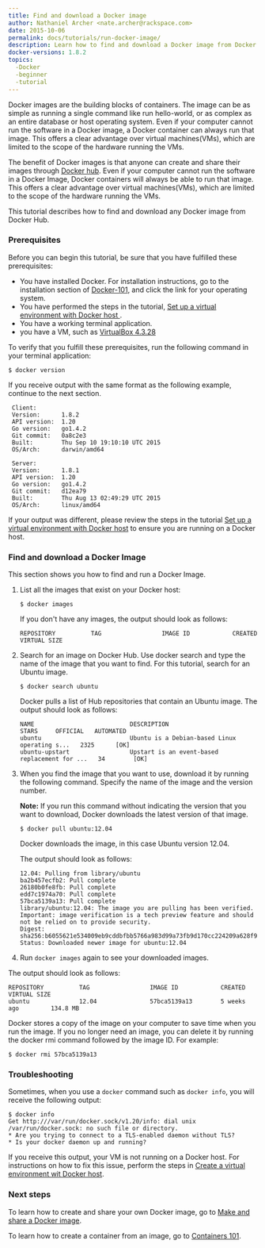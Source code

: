 ```yaml
---
title: Find and download a Docker image
author: Nathaniel Archer <nate.archer@rackspace.com>
date: 2015-10-06
permalink: docs/tutorials/run-docker-image/
description: Learn how to find and download a Docker image from Docker hub, and the function of Docker images.
docker-versions: 1.8.2
topics:
  -Docker
  -beginner
  -tutorial
---
```


Docker images are the building blocks of containers. The image can be as simple as running a single command like run hello-world, or as complex as an entire database or host operating system. Even if your computer cannot run the software in a Docker image, a Docker container can always run that image. This offers a clear advantage over virtual machines(VMs), which are limited to the scope of the hardware running the VMs.

The benefit of Docker images is that anyone can create and share their images through [Docker hub](https://hub.docker.com/). Even if your computer cannot run the software in a Docker Image, Docker containers will always be able to run that image. This offers a clear advantage over virtual machines(VMs), which are limited to the scope of the hardware running the VMs.

This tutorial describes how to find and download any Docker image from Docker Hub.

### Prerequisites

Before you can begin this tutorial, be sure that you have fulfilled these prerequisites:

* You have installed Docker. For installation instructions, go to the installation section of [Docker-101](docker-101-introduction-docker), and click the link for your operating system.
* You have performed the steps in the tutorial, [Set up a virtual environment with Docker host ](docs/tutorials/set-up-docker-machine).
* You have a working terminal application.
* you have a VM, such as [VirtualBox 4.3.28](https://www.virtualbox.org/wiki/Downloads)

To verify that you fulfill these prerequisites, run the following command in your terminal application:

`$ docker version`

If you receive output with the same format as the following example, continue to the next section.

```
 Client:
 Version:      1.8.2
 API version:  1.20
 Go version:   go1.4.2
 Git commit:   0a8c2e3
 Built:        Thu Sep 10 19:10:10 UTC 2015
 OS/Arch:      darwin/amd64

 Server:
 Version:      1.8.1
 API version:  1.20
 Go version:   go1.4.2
 Git commit:   d12ea79
 Built:        Thu Aug 13 02:49:29 UTC 2015
 OS/Arch:      linux/amd64
```

If your output was different, please review the steps in the tutorial [Set up a virtual environment with Docker host](docs/tutorials/set-up-docker-machine) to ensure you are running on a Docker host.

### Find and download a Docker Image

This section shows you how to find and run a Docker Image.

1. List all the images that exist on your Docker host:

   `$ docker images`

   If you don't have any images, the output should look as follows:

   ```
   REPOSITORY          TAG                 IMAGE ID            CREATED             VIRTUAL SIZE
   ```

2. Search for an image on Docker Hub. Use docker search and type the name of the image that you want to find. For this tutorial, search for an Ubuntu image.

   `$ docker search ubuntu`

   Docker pulls a list of Hub repositories that contain an Ubuntu image. The output should look as follows:

   ```
   NAME                           DESCRIPTION                                     STARS     OFFICIAL   AUTOMATED
   ubuntu                         Ubuntu is a Debian-based Linux operating s...   2325      [OK]       
   ubuntu-upstart                 Upstart is an event-based replacement for ...   34        [OK]
   ```

3. When you find the image that you want to use, download it by running the following command. Specify the name of the image and the version number.

   **Note:** If you run this command without indicating the version that you want to download, Docker downloads the latest version of that image.

   `$ docker pull ubuntu:12.04`

   Docker downloads the image, in this case Ubuntu version 12.04.

   The output should look as follows:

   ```
   12.04: Pulling from library/ubuntu
   ba2b457ecfb2: Pull complete
   26180b0fe8fb: Pull complete
   edd7c1974a70: Pull complete
   57bca5139a13: Pull complete
   library/ubuntu:12.04: The image you are pulling has been verified. Important: image verification is a tech preview feature and should not be relied on to provide security.
   Digest: sha256:b6055621e534009eb9cddbfbb5766a983d99a73fb9d170cc224209a628f91804
   Status: Downloaded newer image for ubuntu:12.04
   ```

4. Run `docker images` again to see your downloaded images.

  The output should look as follows:

   ```
   REPOSITORY          TAG                 IMAGE ID            CREATED             VIRTUAL SIZE
   ubuntu              12.04               57bca5139a13        5 weeks ago         134.8 MB
   ```

   Docker stores a copy of the image on your computer to save time when you run the image. If you no longer need an image, you can delete it by running the docker rmi command followed by the image ID. For example:

   `$ docker rmi 57bca5139a13`

### Troubleshooting

Sometimes, when you use a `docker` command such as `docker info`, you will receive the following output:

```
$ docker info
Get http:///var/run/docker.sock/v1.20/info: dial unix /var/run/docker.sock: no such file or directory.
* Are you trying to connect to a TLS-enabled daemon without TLS?
* Is your docker daemon up and running?
```

If you receive this output, your VM is not running on a Docker host. For instructions on how to fix this issue, perform the steps in [Create a virtual environment wit Docker host](docs/tutorials/set-up-docker-machine).

### Next steps

To learn how to create and share your own Docker image, go to [Make and share a Docker image](docs/tutorials/make-docker-image).

To learn how to create a container from an image, go to [Containers 101](docs/tutorials/containers-101).
